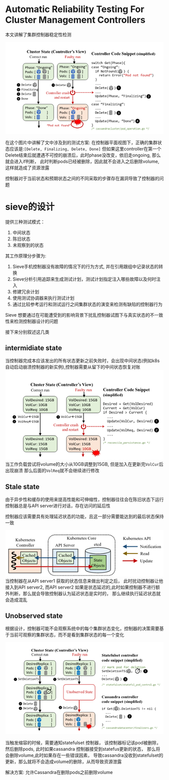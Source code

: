 # Automatic Reliability Testing For Cluster Management Controllers
本文讲解了集群控制器稳定性检测

![./img/control_code_snippet.png](./img/control_code_snippet.png) 

在这个图片中讲解了文中涉及到的测试方案:
在控制器平面视图下，正确的集群状态应该是:`[Delete, Finalizing, Delete, Done]`
但如果这里controller在第一个Delete结束后就遭遇不可控的崩溃后，此时phase没改变，依旧走ongoing,
那么就会进入if判断， 此时判断pods已经被删除，因此就不会进入之后删除volume, 这样就造成了资源泄露

控制器对于当前状态和预期状态之间的不同采取的步骤存在漏洞导致了控制器的问题


# sieve的设计
提供三种测试模式：
1. 中间状态
2. 陈旧状态
3. 未观察到的状态

其工作原理分步骤为:
1. Sieve手机控制器没有故障的情况下的行为方式, 并在引用跟组中记录状态的转换
2. Sieve分析引用追踪来生成测试计划，测试计划指定注入哪些故障以及何时注入
3. 修建冗余计划
4. 使用测试协调器来执行测试计划
5. 通过比较参考运行和测试运行之间集群状态的演变来检测有缺陷的控制器行为

Sieve 想要通过在可能遭受到的影响背景下扰乱控制器试图下与真实状态的不一致性来检测控制器设计的问题

接下来分别叙述这几类


## intermidiate state
当控制器完成本应该发出的所有状态更新之前失败时，会出现中间状态(例如k8s自动启动崩溃控制器的新实例),控制器需要从留下的中间状态恢复对账
![intermidiate](./img/intermediate_state.png) 
当工作负载尝试将volume的大小从10GB调整到15GB, 但是加入在更新完`VolCur`后出现崩溃
那么后面的`VolReq`就不会继续进行修改



## Stale state
由于异步性和缓存的使用来提高性能和可伸缩性，控制器往往会在陈旧状态下运行
控制器总是与API server进行对话，存在访问的延后性

控制器应该需要具有处理延迟状态的功能，且这一部分需要能达到的最后状态保持一致


![stale state](./img/stale_state.png) 
当控制器在从API server1 获取的状态信息来做出判定之后， 此时扰动控制器让他接入到API server2,
而API server2 如果是状态延迟的,此时如果控制器不进行额外判断，那么就会导致控制器认为延迟状态是实时的，
那么继续执行延迟状态就会造成混乱

## Unobserved state
根据设计，控制器可能不会观察系统中的每个集群状态变化，控制器的决策需要基于当前可观察的集群状态，而不是看到集群状态的每一个变化


![./img/unobserved_state.png](./img/unobserved_state.png)

当触发缩容的时候，需要通知statefulset 控制器， 该控制器标记该pod被删除，然后删除pods, 
此时如果cassandra 控制器接受到statefus更新的状态， 那么将会删除volume,此时如果存在一些错误因素，
导致cassandra没收到statefulset的更新，那么就将不会造成volume的删除，从而导致资源泄露

解决方案: 允许Cassandra在删除pods之前删除volume

